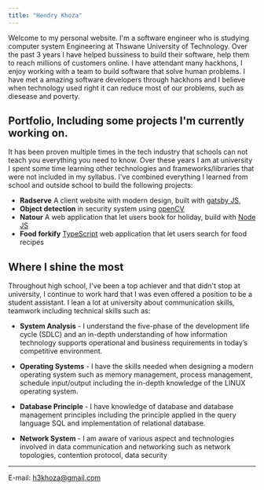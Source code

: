 ```yaml
--- 
title: "Hendry Khoza"
---  
```



Welcome to my personal website. I'm a software engineer who is studying 
computer system Engineering at Thswane University of Technology. Over the past
3 years I have helped bussiness to build their software, help them to reach
millions of customers online. I have attendant many hackhons, I enjoy working
with a team to build software that solve human problems. I have met a amazing
software developers through hackhons and I believe when technology used right
it can reduce most of our problems, such as diesease and poverty.

## Portfolio, Including some projects I'm currently working on.
It has been proven multiple times in the tech industry that schools can not
teach you everything you need to know. Over these years I am at university
I spent some time learning other technologies and frameworks/libraries that
were not included in my syllabus. I've combined everything I learned from
school and outside school to build the following projects:

- **Radserve** A client website with modern design, built with [gatsby JS](https://www.gatsbyjs.com/),
- **Object detection** in security system using [openCV](https://opencv.org/)
- **Natour** A web application that let users book for holiday, build with [Node JS](https://nodejs.org/en/)
- **Food forkify** [TypeScript](https://www.typescriptlang.org/) web application that let users search for food recipes

## Where I shine the most
Throughout high school, I've been a top achiever and
that didn't stop at university, I continue to work hard that I was even offered
a position to be a student assistant. I lean a lot at university  about
communication skills, teamwork including technical skills such as:

- **System Analysis** - I understand the five-phase of the development life
  cycle (SDLC) and an in-depth understanding of how information technology
  supports operational and business requirements in today’s competitive
  environment.

- **Operating Systems** - I have the skills needed when designing a modern
  operating system such as memory management, process management, schedule
  input/output including the in-depth knowledge of the LINUX operating system.

- **Database Principle** - I have knowledge of database and database management
  principles including the principle applied in the query language SQL and
  implementation of relational database.

- **Network System** - I am aware of various aspect and technologies involved
  in data communication and networking such as network topologies, contention
  protocol, data security


---
E-mail: [h3khoza@gmail.com](https://www.google.com)

